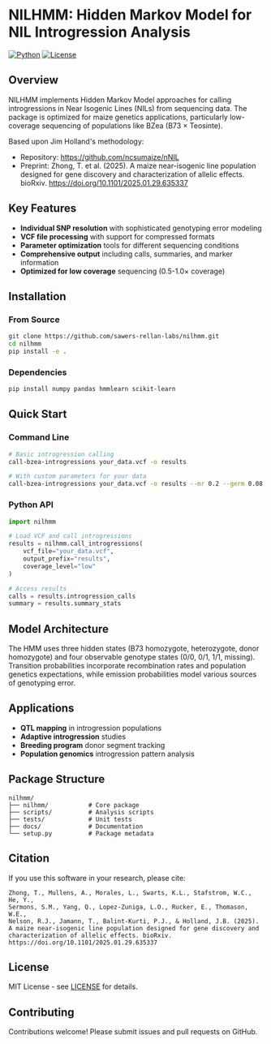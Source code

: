 # NILHMM: Hidden Markov Model for NIL Introgression Analysis

[![Python](https://img.shields.io/badge/Python-3.8+-blue.svg)](https://www.python.org/)
[![License](https://img.shields.io/badge/License-MIT-green.svg)](LICENSE)

## Overview

NILHMM implements Hidden Markov Model approaches for calling introgressions in Near Isogenic Lines (NILs) from sequencing data. The package is optimized for maize genetics applications, particularly low-coverage sequencing of populations like BZea (B73 × Teosinte).

Based upon Jim Holland's methodology:
- Repository: https://github.com/ncsumaize/nNIL
- Preprint: Zhong, T. et al. (2025). A maize near-isogenic line population designed for gene discovery and characterization of allelic effects. bioRxiv. https://doi.org/10.1101/2025.01.29.635337

## Key Features

- **Individual SNP resolution** with sophisticated genotyping error modeling
- **VCF file processing** with support for compressed formats
- **Parameter optimization** tools for different sequencing conditions
- **Comprehensive output** including calls, summaries, and marker information
- **Optimized for low coverage** sequencing (0.5-1.0× coverage)

## Installation

### From Source
```bash
git clone https://github.com/sawers-rellan-labs/nilhmm.git
cd nilhmm
pip install -e .
```

### Dependencies
```bash
pip install numpy pandas hmmlearn scikit-learn
```

## Quick Start

### Command Line
```bash
# Basic introgression calling
call-bzea-introgressions your_data.vcf -o results

# With custom parameters for your data
call-bzea-introgressions your_data.vcf -o results --mr 0.2 --germ 0.08
```

### Python API
```python
import nilhmm

# Load VCF and call introgressions
results = nilhmm.call_introgressions(
    vcf_file="your_data.vcf",
    output_prefix="results",
    coverage_level="low"
)

# Access results
calls = results.introgression_calls
summary = results.summary_stats
```

## Model Architecture

The HMM uses three hidden states (B73 homozygote, heterozygote, donor homozygote) and four observable genotype states (0/0, 0/1, 1/1, missing). Transition probabilities incorporate recombination rates and population genetics expectations, while emission probabilities model various sources of genotyping error.

## Applications

- **QTL mapping** in introgression populations
- **Adaptive introgression** studies
- **Breeding program** donor segment tracking
- **Population genomics** introgression pattern analysis

## Package Structure

```
nilhmm/
├── nilhmm/           # Core package
├── scripts/          # Analysis scripts
├── tests/            # Unit tests
├── docs/             # Documentation
└── setup.py          # Package metadata
```

## Citation

If you use this software in your research, please cite:

```
Zhong, T., Mullens, A., Morales, L., Swarts, K.L., Stafstrom, W.C., He, Y.,
Sermons, S.M., Yang, Q., Lopez-Zuniga, L.O., Rucker, E., Thomason, W.E.,
Nelson, R.J., Jamann, T., Balint-Kurti, P.J., & Holland, J.B. (2025).
A maize near-isogenic line population designed for gene discovery and
characterization of allelic effects. bioRxiv.
https://doi.org/10.1101/2025.01.29.635337
```

## License

MIT License - see [LICENSE](LICENSE) for details.

## Contributing

Contributions welcome! Please submit issues and pull requests on GitHub.
